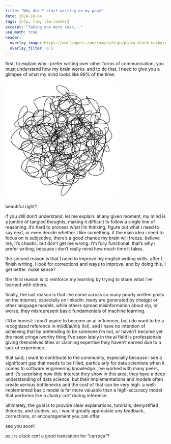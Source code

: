 ```yaml
---
title: "Why did I start writing on my page"
date: 2024-10-04
tags: [nlp, llm, llm-router]
excerpt: "Taking one more task..."
use_math: true
header:
  overlay_image: https://wallpapers.com/images/high/plain-black-background-ms6uthqmbsf3weim.webp
  overlay_filter: 0.5
---
```


first, to explain why i prefer writing over other forms of communication, you must understand how my brain works. and to do that, i need to give you a glimpse of what my mind looks like 99% of the time:

![MY BRAIN](/images/caos.png)

beautiful right?

if you still don’t understand, let me explain: at any given moment, my mind is a jumble of tangled thoughts, making it difficult to follow a single line of reasoning. it’s hard to process what i’m thinking, figure out what i need to say next, or even decide whether I like something. if the main idea i need to focus on is subjective, there’s a good chance my brain will freeze. believe me, it’s chaotic. but don’t get me wrong: i’m fully functional. that’s why I prefer writing, because i don’t really mind how much time it takes.

the second reason is that I need to improve my english writing skills. after I finish writing, I look for corrections and ways to improve, and by doing this, I get better. make sense?

the third reason is to reinforce my learning by trying to share what i’ve learned with others.

finally, the last reason is that i’ve come across so many poorly written posts on the internet, especially on linkedin. many are generated by chatgpt or other language models, while others spread misinformation about nlp, or worse, they misrepresent basic fundamentals of machine learning.

i’ll be honest: i don’t aspire to become an ai influencer, but i do want to be a recognized reference in ml/dl/ai/nlp (lol). and i have no intention of achieving that by pretending to be someone i’m not, or haven’t become yet. the most cringe-worthy thing i’ve seen lately in the ai field is professionals giving themselves titles or claiming expertise they haven’t earned due to a lack of experience.

that said, i want to contribute to the community, especially because i see a significant gap that needs to be filled, particularly for data scientists when it comes to software engineering knowledge. i’ve worked with many peers, and it’s surprising how little interest they show in this area. they have a deep understanding of data science, but their implementations and models often create serious bottlenecks and the cost of that can be very high. a well-implemented basic model is far more valuable than a high-accuracy model that performs like a *clunky cart* during inference.

ultimately, the goal is to provide clear explanations, tutorials, demystified theories, and studies. so, i would greatly appreciate any feedback, corrections, or encouragement you can offer.

see you soon!

ps.: is *cluck cart* a good translation for “carroça”?